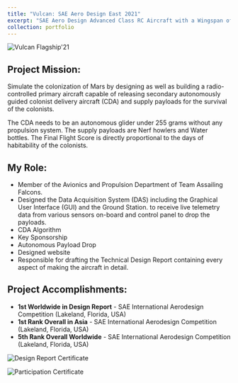 ```yaml
---
title: "Vulcan: SAE Aero Design East 2021"
excerpt: "SAE Aero Design Advanced Class RC Aircraft with a Wingspan of > 3m.<br/><br/><img src='https://www.sakshambhutani.xyz/images/Falcons/falcons-vulcan.png'>"
collection: portfolio
---
```

![Vulcan Flagship'21](https://sakshambhutani.xyz/images/Falcons/falcons-vulcan.png)

## Project Mission:
Simulate the colonization of Mars by designing as well as building a radio-controlled primary aircraft capable of releasing secondary autonomously guided colonist delivery aircraft (CDA) and supply payloads for the survival of the colonists.

The CDA needs to be an autonomous glider under 255 grams without any propulsion system. The supply payloads are Nerf howlers and Water bottles. The Final Flight Score is directly proportional to the days of habitability of the colonists.

## My Role:
* Member of the Avionics and Propulsion Department of Team Assailing Falcons.
* Designed the Data Acquisition System (DAS) including the Graphical User Interface (GUI) and the Ground Station. to receive live telemetry data from various sensors on-board and control panel to drop the payloads.
* CDA Algorithm
* Key Sponsorship
* Autonomous Payload Drop
* Designed website  
* Responsible for drafting the Technical Design Report containing every aspect of making the aircraft in detail.

## Project Accomplishments:
* **1st Worldwide in Design Report** - SAE International Aerodesign Competition (Lakeland, Florida, USA)
* **1st Rank Overall in Asia** - SAE International Aerodesign Competition (Lakeland, Florida, USA)
* **5th Rank Overall Worldwide** - SAE International Aerodesign Competition (Lakeland, Florida, USA)

![Design Report Certificate](https://sakshambhutani.xyz/images/Falcons/falcons-vulcan-pos.png)

![Participation Certificate](https://sakshambhutani.xyz/images/Falcons/falcons-vulcan-participation.png)
